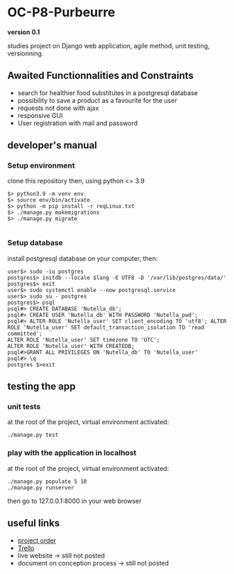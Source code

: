 # OC-P8-Purbeurre

**version 0.1**

studies project on Django web application, agile method, unit testing, versionning.

## Awaited Functionnalities and Constraints
* search for healthier food substitutes in a postgresql database
* possibility to save a product as a favourite for the user
* requests not done with ajax
* responsive GUI
* User registration with mail and password

## developer's manual
### Setup environment
clone this repository
then, using python <= 3.9 
``` 
$> python3.9 -m venv env
$> source env/bin/activate
$> python -m pip install -r reqLinux.txt
$> ./manage.py makemigrations
$> ./manage.py migrate
	
```

### Setup database
install postgresql database on your computer, then:
```
user$> sudo -iu postgres
postgres$> initdb --locale $lang -E UTF8 -D '/var/lib/postgres/data/'
postgres$> exit
user$> sudo systemctl enable --now postgresql.service
user$> sudo su - postgres
postgres$> psql
psql#> CREATE DATABASE 'Nutella_db';
psql#> CREATE USER 'Nutella_db' WITH PASSWORD 'Nutella_pwd';
psql#> ALTER ROLE 'Nutella_user' SET client_encoding TO 'utf8'; ALTER ROLE 'Nutella_user' SET default_transaction_isolation TO 'read committed';
ALTER ROLE 'Nutella_user' SET timezone TO 'UTC';
ALTER ROLE 'Nutella_user' WITH CREATEDB;
psql#>GRANT ALL PRIVILEGES ON 'Nutella_db' TO 'Nutella_user'
psql#> \q
postgres $>exit
```

## testing the app
### unit tests
at the root of the project, virtual environment activated:
```
./manage.py test
```
### play with the application in localhost
at the root of the project, virtual environment activated:
``` 
./manage.py populate 5 10
./manage.py runserver
```
then go to 127.0.0.1:8000 in your web browser

## useful links

* [project order](https://openclassrooms.com/fr/paths/68/projects/159/assignment)
* [Trello](https://trello.com/invite/b/MMPgH3xg/30eb1dde28f68f9aec60cc5e2eb01925/p8-openfoodfacts)
* live website -> still not posted
* document on conception process -> still not posted
